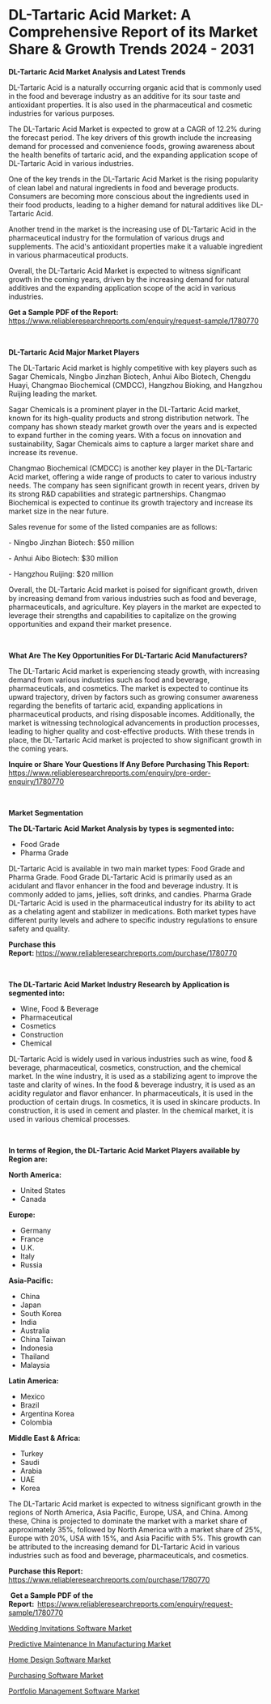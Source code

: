 <p><h1>DL-Tartaric Acid Market: A Comprehensive Report of its Market Share & Growth Trends 2024 - 2031</h1></p><p><strong>DL-Tartaric Acid Market Analysis and Latest Trends</strong></p>
<p><p>DL-Tartaric Acid is a naturally occurring organic acid that is commonly used in the food and beverage industry as an additive for its sour taste and antioxidant properties. It is also used in the pharmaceutical and cosmetic industries for various purposes.</p><p>The DL-Tartaric Acid Market is expected to grow at a CAGR of 12.2% during the forecast period. The key drivers of this growth include the increasing demand for processed and convenience foods, growing awareness about the health benefits of tartaric acid, and the expanding application scope of DL-Tartaric Acid in various industries.</p><p>One of the key trends in the DL-Tartaric Acid Market is the rising popularity of clean label and natural ingredients in food and beverage products. Consumers are becoming more conscious about the ingredients used in their food products, leading to a higher demand for natural additives like DL-Tartaric Acid.</p><p>Another trend in the market is the increasing use of DL-Tartaric Acid in the pharmaceutical industry for the formulation of various drugs and supplements. The acid's antioxidant properties make it a valuable ingredient in various pharmaceutical products.</p><p>Overall, the DL-Tartaric Acid Market is expected to witness significant growth in the coming years, driven by the increasing demand for natural additives and the expanding application scope of the acid in various industries.</p></p>
<p><strong>Get a Sample PDF of the Report:&nbsp;</strong> <a href="https://www.reliableresearchreports.com/enquiry/request-sample/1780770">https://www.reliableresearchreports.com/enquiry/request-sample/1780770</a></p>
<p>&nbsp;</p>
<p><strong>DL-Tartaric Acid Major Market Players</strong></p>
<p><p>The DL-Tartaric Acid market is highly competitive with key players such as Sagar Chemicals, Ningbo Jinzhan Biotech, Anhui Aibo Biotech, Chengdu Huayi, Changmao Biochemical (CMDCC), Hangzhou Bioking, and Hangzhou Ruijing leading the market. </p><p>Sagar Chemicals is a prominent player in the DL-Tartaric Acid market, known for its high-quality products and strong distribution network. The company has shown steady market growth over the years and is expected to expand further in the coming years. With a focus on innovation and sustainability, Sagar Chemicals aims to capture a larger market share and increase its revenue.</p><p>Changmao Biochemical (CMDCC) is another key player in the DL-Tartaric Acid market, offering a wide range of products to cater to various industry needs. The company has seen significant growth in recent years, driven by its strong R&D capabilities and strategic partnerships. Changmao Biochemical is expected to continue its growth trajectory and increase its market size in the near future.</p><p>Sales revenue for some of the listed companies are as follows:</p><p>- Ningbo Jinzhan Biotech: $50 million</p><p>- Anhui Aibo Biotech: $30 million</p><p>- Hangzhou Ruijing: $20 million</p><p>Overall, the DL-Tartaric Acid market is poised for significant growth, driven by increasing demand from various industries such as food and beverage, pharmaceuticals, and agriculture. Key players in the market are expected to leverage their strengths and capabilities to capitalize on the growing opportunities and expand their market presence.</p></p>
<p>&nbsp;</p>
<p><strong>What Are The Key Opportunities For DL-Tartaric Acid Manufacturers?</strong></p>
<p><p>The DL-Tartaric Acid market is experiencing steady growth, with increasing demand from various industries such as food and beverage, pharmaceuticals, and cosmetics. The market is expected to continue its upward trajectory, driven by factors such as growing consumer awareness regarding the benefits of tartaric acid, expanding applications in pharmaceutical products, and rising disposable incomes. Additionally, the market is witnessing technological advancements in production processes, leading to higher quality and cost-effective products. With these trends in place, the DL-Tartaric Acid market is projected to show significant growth in the coming years.</p></p>
<p><strong>Inquire or Share Your Questions If Any Before Purchasing This Report:</strong> <a href="https://www.reliableresearchreports.com/enquiry/pre-order-enquiry/1780770">https://www.reliableresearchreports.com/enquiry/pre-order-enquiry/1780770</a></p>
<p>&nbsp;</p>
<p><strong>Market Segmentation</strong></p>
<p><strong>The DL-Tartaric Acid Market Analysis by types is segmented into:</strong></p>
<p><ul><li>Food Grade</li><li>Pharma Grade</li></ul></p>
<p><p>DL-Tartaric Acid is available in two main market types: Food Grade and Pharma Grade. Food Grade DL-Tartaric Acid is primarily used as an acidulant and flavor enhancer in the food and beverage industry. It is commonly added to jams, jellies, soft drinks, and candies. Pharma Grade DL-Tartaric Acid is used in the pharmaceutical industry for its ability to act as a chelating agent and stabilizer in medications. Both market types have different purity levels and adhere to specific industry regulations to ensure safety and quality.</p></p>
<p><strong>Purchase this Report:&nbsp;</strong><a href="https://www.reliableresearchreports.com/purchase/1780770">https://www.reliableresearchreports.com/purchase/1780770</a></p>
<p>&nbsp;</p>
<p><strong>The DL-Tartaric Acid Market Industry Research by Application is segmented into:</strong></p>
<p><ul><li>Wine, Food & Beverage</li><li>Pharmaceutical</li><li>Cosmetics</li><li>Construction</li><li>Chemical</li></ul></p>
<p><p>DL-Tartaric Acid is widely used in various industries such as wine, food & beverage, pharmaceutical, cosmetics, construction, and the chemical market. In the wine industry, it is used as a stabilizing agent to improve the taste and clarity of wines. In the food & beverage industry, it is used as an acidity regulator and flavor enhancer. In pharmaceuticals, it is used in the production of certain drugs. In cosmetics, it is used in skincare products. In construction, it is used in cement and plaster. In the chemical market, it is used in various chemical processes.</p></p>
<p>&nbsp;</p>
<p><strong>In terms of Region, the DL-Tartaric Acid Market Players available by Region are:</strong></p>
<p>
    <p> <strong> North America: </strong>
        <ul>
            <li>United States</li>
            <li>Canada</li>
        </ul>
        </p> 
    <p> <strong> Europe: </strong>
        <ul>
            <li>Germany</li>
            <li>France</li>
            <li>U.K.</li>
            <li>Italy</li>
            <li>Russia</li>
        </ul>
        </p> 
    <p> <strong> Asia-Pacific: </strong>
        <ul>
            <li>China</li>
            <li>Japan</li>
            <li>South Korea</li>
            <li>India</li>
            <li>Australia</li>
            <li>China Taiwan</li>
            <li>Indonesia</li>
            <li>Thailand</li>
            <li>Malaysia</li>
        </ul>
        </p> 
    <p> <strong> Latin America: </strong>
        <ul>
            <li>Mexico</li>
            <li>Brazil</li>
            <li>Argentina Korea</li>
            <li>Colombia</li>
        </ul>
        </p> 
    <p> <strong> Middle East & Africa: </strong>
        <ul>
            <li>Turkey</li>
            <li>Saudi</li>
            <li>Arabia</li>
            <li>UAE</li>
            <li>Korea</li>
        </ul>
    </p>
    </p>
<p><p>The DL-Tartaric Acid market is expected to witness significant growth in the regions of North America, Asia Pacific, Europe, USA, and China. Among these, China is projected to dominate the market with a market share of approximately 35%, followed by North America with a market share of 25%, Europe with 20%, USA with 15%, and Asia Pacific with 5%. This growth can be attributed to the increasing demand for DL-Tartaric Acid in various industries such as food and beverage, pharmaceuticals, and cosmetics.</p></p>
<p><strong>Purchase this Report: </strong><a href="https://www.reliableresearchreports.com/purchase/1780770">https://www.reliableresearchreports.com/purchase/1780770</a></p>
<p>&nbsp;<strong>Get a Sample PDF of the Report:&nbsp;&nbsp;</strong><a href="https://www.reliableresearchreports.com/enquiry/request-sample/1780770">https://www.reliableresearchreports.com/enquiry/request-sample/1780770</a></p>
<p><strong></strong></p>
<p><p><a href="https://medium.com/@williefields7566/wedding-invitations-software-market-comprehensive-assessment-by-type-application-and-geography-5f1414f29dce">Wedding Invitations Software Market</a></p><p><a href="https://medium.com/@aleenstokes34346/predictive-maintenance-in-manufacturing-nbsp-market-focuses-on-market-share-size-and-projected-e7d46aca4c2e">Predictive Maintenance In Manufacturing Market</a></p><p><a href="https://medium.com/@williefields7566/analyzing-home-design-software-market-global-industry-perspective-and-forecast-2024-to-2031-16ad511b8595">Home Design Software Market</a></p><p><a href="https://medium.com/@henryprice766/purchasing-software-market-trends-forecast-and-competitive-analysis-to-2031-2b21ac15b077">Purchasing Software Market</a></p><p><a href="https://medium.com/@henryprice766/portfolio-management-software-market-insights-into-market-cagr-market-trends-and-growth-2ea03ec4b842">Portfolio Management Software Market</a></p></p>